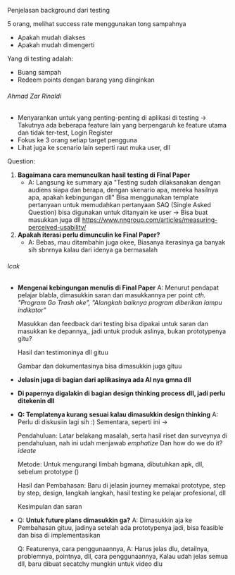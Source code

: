 Penjelasan background dari testing

5 orang, melihat success rate menggunakan tong sampahnya
- Apakah mudah diakses
- Apakah mudah dimengerti

Yang di testing adalah:
- Buang sampah
- Redeem points dengan barang yang diinginkan

###### Ahmad Zar Rinaldi
- Menyarankan untuk yang penting-penting di aplikasi di testing -> Takutnya ada beberapa feature lain yang berpengaruh ke feature utama dan tidak ter-test, 
  Login
  Register
- Fokus ke 3 orang setiap target pengguna
- Lihat juga ke scenario lain seperti raut muka user, dll

Question:
1. **Bagaimana cara memunculkan hasil testing di Final Paper**
   - A: Langsung ke summary aja "Testing sudah dilaksanakan dengan audiens siapa dan berapa, dengan skenario apa, mereka hasilnya apa, apakah kebingungan dll"
     Bisa menggunakan template pertanyaan untuk memudahkan pertanyaan
     SAQ (Single Asked Question) bisa digunakan untuk ditanyain ke user -> Bisa buat masukkan juga dll
     https://www.nngroup.com/articles/measuring-perceived-usability/
2. **Apakah iterasi perlu dimunculin ke Final Paper?**
   - A: Bebas, mau ditambahin juga okee,
     Biasanya iterasinya ga banyak sih sbnrnya kalau dari idenya ga bermasalah

###### Icak
- **Mengenai kebingungan menulis di Final Paper**
  A: Menurut pendapat pelajar blabla, dimasukkin saran dan masukkannya per point
  *cth. "Program Go Trash oke", "Alangkah baiknya program diberikan lampu indikator"*
  
  Masukkan dan feedback dari testing bisa dipakai untuk saran dan masukkan ke depannya,, jadi untuk produk aslinya, bukan prototypenya gitu?
  
  Hasil dan testimoninya dll gituu
  
  Gambar dan dokumentasinya bisa dimasukkin juga gituu
  
- **Jelasin juga di bagian dari aplikasinya ada AI nya gmna dll** 
- **Di papernya digalakin di bagian design thinking process dll, jadi perlu ditekenin dll**

- **Q: Templatenya kurang sesuai kalau dimasukkin design thinking** 
  A: Perlu di diskusiin lagi sih :)
  Sementara, seperti ini ->
  
  Pendahuluan: Latar belakang masalah, serta hasil riset dan surveynya di pendahuluan, nah ini udah menjawab *emphatize* 
  Dan how do we do it? *ideate*
  
  Metode: Untuk mengurangi limbah bgmana, dibutuhkan apk, dll, sebelum prototype ()
  
  Hasil dan Pembahasan: Baru di jelasin journey memakai prototype, step by step, design, langkah langkah, hasil testing ke pelajar profesional, dll
  
  Kesimpulan dan saran
  
- Q: **Untuk future plans dimasukkin ga?** 
  A: Dimasukkin aja ke Pembahasan gituu, jadinya setelah ada prototypenya jadi, bisa feasible dan bisa di implementasikan 
  
  Q: Featurenya, cara penggunaannya, 
  A: Harus jelas dlu, detailnya, problemnya, pointnya, dll, cara penggunaannya, Kalau udah jelas semua dll, baru dibuat secatchy mungkin untuk video dlu